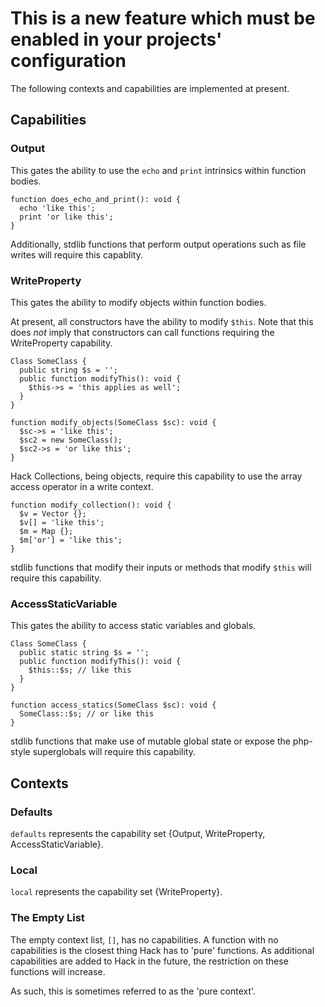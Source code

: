 # This is a new feature which must be enabled in your projects' configuration

The following contexts and capabilities are implemented at present.

## Capabilities

### Output

This gates the ability to use the `echo` and `print` intrinsics within function bodies.

```hack
function does_echo_and_print(): void {
  echo 'like this';
  print 'or like this';
}
```

Additionally, stdlib functions that perform output operations such as file writes will require this capablity.

### WriteProperty

This gates the ability to modify objects within function bodies.

At present, all constructors have the ability to modify `$this`. Note that this does *not* imply that constructors can call functions requiring the WriteProperty capability.

```hack
Class SomeClass {
  public string $s = '';
  public function modifyThis(): void {
    $this->s = 'this applies as well';
  }
}

function modify_objects(SomeClass $sc): void {
  $sc->s = 'like this';
  $sc2 = new SomeClass();
  $sc2->s = 'or like this';
}
```

Hack Collections, being objects, require this capability to use the array access operator in a write context.

```hack
function modify_collection(): void {
  $v = Vector {};
  $v[] = 'like this';
  $m = Map {};
  $m['or'] = 'like this';
}
```

stdlib functions that modify their inputs or methods that modify `$this` will require this capability.

### AccessStaticVariable

This gates the ability to access static variables and globals.

```hack
Class SomeClass {
  public static string $s = '';
  public function modifyThis(): void {
    $this::$s; // like this
  }
}

function access_statics(SomeClass $sc): void {
  SomeClass::$s; // or like this  
}
```

stdlib functions that make use of mutable global state or expose the php-style superglobals will require this capability.

## Contexts

### Defaults

`defaults` represents the capability set {Output, WriteProperty, AccessStaticVariable}.

### Local

`local` represents the capability set {WriteProperty}.

### The Empty List

The empty context list, `[]`, has no capabilities. A function with no capabilities is the closest thing Hack has to 'pure' functions. As additional capabilities are added to Hack in the future, the restriction on these functions will increase.

As such, this is sometimes referred to as the 'pure context'.